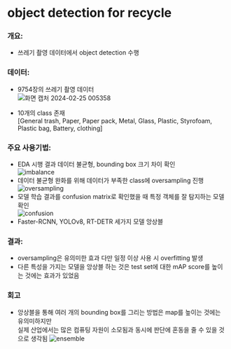 # object detection for recycle

### 개요:
- 쓰레기 촬영 데이터에서 object detection 수행

### 데이터:
- 9754장의 쓰레기 촬영 데이터 <br/>
![화면 캡처 2024-02-25 005358](https://github.com/KANG-dg/object_detection_for_recycle/assets/121837927/b2d926cf-7ec1-4c06-a949-8ff566057eb5)

- 10개의 class 존재 <br/>
  [General trash, Paper, Paper pack, Metal, Glass, Plastic, Styrofoam, Plastic bag, Battery, clothing]
  
### 주요 사용기법:
- EDA 시행 결과 데이터 불균형, bounding box 크기 차이 확인 <br/>
![imbalance](https://github.com/KANG-dg/object_detection_for_recycle/assets/121837927/76592624-d7ad-4003-9dfa-f0b08da30b1c)
- 데이터 불균형 완화를 위해 데이터가 부족한 class에 oversampling 진행 <br/>
![oversampling](https://github.com/KANG-dg/object_detection_for_recycle/assets/121837927/00dd5045-2a72-4cc1-8366-9583778c8328)
- 모델 학습 결과를 confusion matrix로 확인했을 때 특정 객체를 잘 탐지하는 모델 확인 <br/>
![confusion](https://github.com/KANG-dg/object_detection_for_recycle/assets/121837927/cdf1107f-7a93-403c-ad09-4cb5ed35e129)
- Faster-RCNN, YOLOv8, RT-DETR 세가지 모델 앙상블

### 결과:
- oversampling은 유의미한 효과 다만 일정 이상 사용 시 overfitting 발생
- 다른 특성을 가지는 모델을 앙상블 하는 것은 test set에 대한 mAP score를 높이는 것에는 효과가 있었음

### 회고
- 앙상블을 통해 여러 개의 bounding box를 그리는 방법은 map를 높이는 것에는 유의미하지만 <br/>
  실제 산업에서는 많은 컴퓨팅 자원이 소모됨과 동시에 판단에 혼동을 줄 수 있을 것으로 생각됨
![ensemble](https://github.com/KANG-dg/object_detection_for_recycle/assets/121837927/70b7095f-f1ed-4ca1-9490-d61af3892b01)
  
